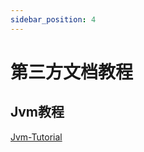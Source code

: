 ```yaml
---
sidebar_position: 4
---
```


# 第三方文档教程

## Jvm教程
[Jvm-Tutorial](https://gitee.com/looktheworld/jvmdemo)